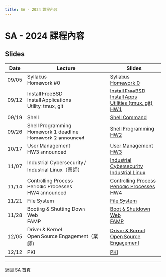 ```yaml
---
title: SA - 2024 課程內容
---
```


# SA - 2024 課程內容

## Slides

| Date  | Lecture | Slides |
|-------|-------------|----------|
| 09/05 | Syllabus<br>Homework #0 | [Syllabus](/assets/sa/2024/00_Syllabus.pdf) <br> [Homework 0](/assets/sa/2024/HW0.pdf) |
| 09/12 | Install FreeBSD<br>Install Applications<br>Utility: tmux, git | [Install FreeBSD](/assets/sa/2024/01_Install_FreeBSD.pdf) <br> [Install Apps](/assets/sa/2024/02_Installing_Applications.pdf) <br> [Utilities (tmux, git)](/assets/sa/2024/05_Utilities_tmux_git.pdf) <br> [HW1](/assets/sa/2024/hw1.pdf) |
| 09/19 | Shell | [Shell Command](/assets/sa/2024/03_Shell.pdf) |
| 09/26 | Shell Programming<br>Homework 1 deadline<br>Homework 2 announced | [Shell Programming](/assets/sa/2024/04_ShellProgramming.pdf) <br> [HW2](/assets/sa/2024/hw2.pdf) |
| 10/17 | User Management<br>HW3 announced | [User Management](/assets/sa/2024/07_User_Management.pdf) <br> [HW3](/assets/sa/2024/hw3.pdf) |
| 11/07 | Industrial Cybersecurity / Industrial Linux（業師） | [Industrial Cybersecurity](/assets/sa/2024/Industrial%20Cybersecurity_Max%20Hsu.pdf) <br> [Industrial Linux](/assets/sa/2024/Industrial%20Linux_Keifer%20Lee.pdf) |
| 11/14 | Controlling Process<br>Periodic Processes<br>HW4 announced | [Controlling Process](/assets/sa/2024/08_Controlling_Process.pdf) <br> [Periodic Processes](/assets/sa/2024/09_Periodic_Processes.pdf) <br> [HW4](/assets/sa/2024/hw4.pdf) |
| 11/21 | File System | [File System](/assets/sa/2024/10_FileSystem.pdf) |
| 11/28 | Booting & Shutting Down<br>Web<br>FAMP | [Boot & Shutdown](/assets/sa/2024/06_Boot_ShutDown.pdf) <br> [Web](/assets/sa/2024/18_Web.pdf) <br> [FAMP](/assets/sa/2024/19_FAMP.pdf) |
| 12/05 | Driver & Kernel<br>Open Source Engagement（業師） | [Driver & Kernel](/assets/sa/2024/20_Driver_and_Kernel.pdf) <br> [Open Source Engagement](/assets/sa/2024/21_Open_Source_Engagement.pdf) |
| 12/12 | PKI | [PKI](/assets/sa/2024/22_PKI.pdf) |

---

[返回 SA 首頁](/sa/)